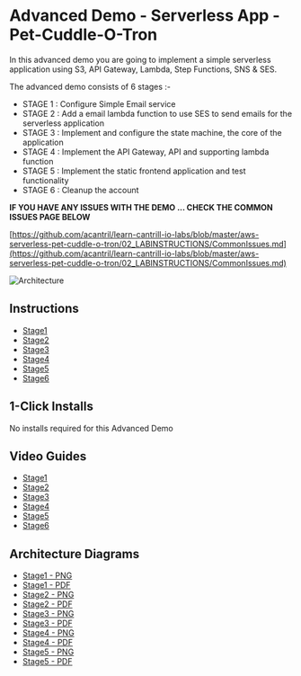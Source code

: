 # Advanced Demo - Serverless App - Pet-Cuddle-O-Tron

In this advanced demo you are going to implement a simple serverless application using S3, API Gateway, Lambda, Step Functions, SNS & SES.  

The advanced demo consists of 6 stages :-

- STAGE 1 : Configure Simple Email service 
- STAGE 2 : Add a email lambda function to use SES to send emails for the serverless application 
- STAGE 3 : Implement and configure the state machine, the core of the application
- STAGE 4 : Implement the API Gateway, API and supporting lambda function
- STAGE 5 : Implement the static frontend application and test functionality
- STAGE 6 : Cleanup the account

**IF YOU HAVE ANY ISSUES WITH THE DEMO ... CHECK THE COMMON ISSUES PAGE BELOW**

[https://github.com/acantril/learn-cantrill-io-labs/blob/master/aws-serverless-pet-cuddle-o-tron/02_LABINSTRUCTIONS/CommonIssues.md](https://github.com/acantril/learn-cantrill-io-labs/blob/master/aws-serverless-pet-cuddle-o-tron/02_LABINSTRUCTIONS/CommonIssues.md)

![Architecture](https://github.com/acantril/learn-cantrill-io-labs/raw/master/aws-serverless-pet-cuddle-o-tron/ArchitectureEvolutionAll.png)

## Instructions

- [Stage1](https://github.com/acantril/learn-cantrill-io-labs/blob/master/aws-serverless-pet-cuddle-o-tron/02_LABINSTRUCTIONS/STAGE1%20-%20Configure%20SES.md)
- [Stage2](https://github.com/acantril/learn-cantrill-io-labs/blob/master/aws-serverless-pet-cuddle-o-tron/02_LABINSTRUCTIONS/STAGE2%20-%20Configure%20email_reminder_lambda.md)
- [Stage3](https://github.com/acantril/learn-cantrill-io-labs/blob/master/aws-serverless-pet-cuddle-o-tron/02_LABINSTRUCTIONS/STAGE3%20-%20Implement%20and%20Configure%20State%20Machine.md)
- [Stage4](https://github.com/acantril/learn-cantrill-io-labs/blob/master/aws-serverless-pet-cuddle-o-tron/02_LABINSTRUCTIONS/STAGE4%20-%20API%20Gateway%20and%20Application%20Lambda.md)
- [Stage5](https://github.com/acantril/learn-cantrill-io-labs/blob/master/aws-serverless-pet-cuddle-o-tron/02_LABINSTRUCTIONS/STAGE5%20-%20Serverless%20Application%20Frontend.md)
- [Stage6](https://github.com/acantril/learn-cantrill-io-labs/blob/master/aws-serverless-pet-cuddle-o-tron/02_LABINSTRUCTIONS/STAGE6%20-%20Cleanup.md)


## 1-Click Installs
No installs required for this Advanced Demo

## Video Guides

- [Stage1](https://youtu.be/ZSt1w_7sVvY)  
- [Stage2](https://youtu.be/KxOoBL_PkKQ)  
- [Stage3](https://youtu.be/lGlZ5d7MXys)  
- [Stage4](https://youtu.be/8BTUhDnRN0s)  
- [Stage5](https://youtu.be/TkydHW3UKUY)  
- [Stage6](https://youtu.be/iGTkY0EThBM)  

## Architecture Diagrams

- [Stage1 - PNG](https://github.com/acantril/learn-cantrill-io-labs/blob/master/aws-serverless-pet-cuddle-o-tron/02_LABINSTRUCTIONS/ARCHITECTURE-STAGE1.png)
- [Stage1 - PDF](https://github.com/acantril/learn-cantrill-io-labs/blob/master/aws-serverless-pet-cuddle-o-tron/02_LABINSTRUCTIONS/ARCHITECTURE-STAGE1.pdf)
- [Stage2 - PNG](https://github.com/acantril/learn-cantrill-io-labs/blob/master/aws-serverless-pet-cuddle-o-tron/02_LABINSTRUCTIONS/ARCHITECTURE-STAGE2.png)
- [Stage2 - PDF](https://github.com/acantril/learn-cantrill-io-labs/blob/master/aws-serverless-pet-cuddle-o-tron/02_LABINSTRUCTIONS/ARCHITECTURE-STAGE2.pdf)
- [Stage3 - PNG](https://github.com/acantril/learn-cantrill-io-labs/blob/master/aws-serverless-pet-cuddle-o-tron/02_LABINSTRUCTIONS/ARCHITECTURE-STAGE3.png)
- [Stage3 - PDF](https://github.com/acantril/learn-cantrill-io-labs/blob/master/aws-serverless-pet-cuddle-o-tron/02_LABINSTRUCTIONS/ARCHITECTURE-STAGE3.pdf)
- [Stage4 - PNG](https://github.com/acantril/learn-cantrill-io-labs/blob/master/aws-serverless-pet-cuddle-o-tron/02_LABINSTRUCTIONS/ARCHITECTURE-STAGE4.png)
- [Stage4 - PDF](https://github.com/acantril/learn-cantrill-io-labs/blob/master/aws-serverless-pet-cuddle-o-tron/02_LABINSTRUCTIONS/ARCHITECTURE-STAGE4.pdf)
- [Stage5 - PNG](https://github.com/acantril/learn-cantrill-io-labs/blob/master/aws-serverless-pet-cuddle-o-tron/02_LABINSTRUCTIONS/ARCHITECTURE-STAGE5.png)
- [Stage5 - PDF](https://github.com/acantril/learn-cantrill-io-labs/blob/master/aws-serverless-pet-cuddle-o-tron/02_LABINSTRUCTIONS/ARCHITECTURE-STAGE5.pdf)





